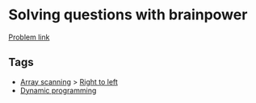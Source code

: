 # Solving questions with brainpower

[Problem link](https://leetcode.com/problems/solving-questions-with-brainpower/)

## Tags

* [Array scanning](/README.md#Array_scanning) > [Right to left](/README.md#Array_scanning-Right_to_left)
* [Dynamic programming](/README.md#Dynamic_programming)
